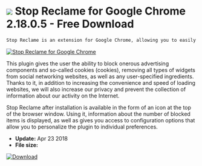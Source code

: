 # ![](https://cdn.softexe.net/static/icon/0/stop-reclame-dla-google-chrome-10357.png) Stop Reclame for Google Chrome 2.18.0.5 - Free Download

```sh
Stop Reclame is an extension for Google Chrome, allowing you to easily block all unnecessary elements when browsing websites.
```
[![Stop Reclame for Google Chrome](https://gallery.dpcdn.pl/imgc/Tools/82011/g_-_420x350_1.5_-_xdcdfe170-6e3b-48bf-a672-466c8ac5d143.png)](https://softexe.net/win/internet/browser-add-ons/stop-reclame-for-google-chrome:pRceg.html)

This plugin gives the user the ability to block onerous advertising components and so-called cookies (cookies), removing all types of widgets from social networking websites, as well as any user-specified ingredients. Thanks to it, in addition to increasing the convenience and speed of loading websites, we will also increase our privacy and prevent the collection of information about our activity on the Internet.
 
 Stop Reclame after installation is available in the form of an icon at the top of the browser window. Using it, information about the number of blocked items is displayed, as well as gives you access to configuration options that allow you to personalize the plugin to individual preferences.


- **Update:** Apr 23 2018
- **File size:** 

[![Download](https://cdn.softexe.net/static/img/download.png)](https://softexe.net/win/internet/browser-add-ons/stop-reclame-for-google-chrome:pRceg.html)

